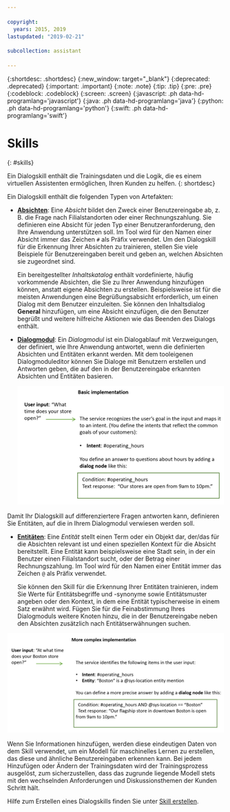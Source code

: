 ```yaml
---

copyright:
  years: 2015, 2019
lastupdated: "2019-02-21"

subcollection: assistant

---
```


{:shortdesc: .shortdesc}
{:new_window: target="_blank"}
{:deprecated: .deprecated}
{:important: .important}
{:note: .note}
{:tip: .tip}
{:pre: .pre}
{:codeblock: .codeblock}
{:screen: .screen}
{:javascript: .ph data-hd-programlang='javascript'}
{:java: .ph data-hd-programlang='java'}
{:python: .ph data-hd-programlang='python'}
{:swift: .ph data-hd-programlang='swift'}

# Skills
{: #skills}

Ein Dialogskill enthält die Trainingsdaten und die Logik, die es einem virtuellen Assistenten ermöglichen, Ihren Kunden zu helfen.
{: shortdesc}

Ein Dialogskill enthält die folgenden Typen von Artefakten: 

- [**Absichten**](/docs/services/assistant?topic=assistant-intents): Eine *Absicht* bildet den Zweck einer Benutzereingabe ab, z. B. die Frage nach Filialstandorten oder einer Rechnungszahlung. Sie definieren eine Absicht für jeden Typ einer Benutzeranforderung, den Ihre Anwendung unterstützen soll. Im Tool wird für den Namen einer Absicht immer das Zeichen `#` als Präfix verwendet. Um den Dialogskill für die Erkennung Ihrer Absichten zu trainieren, stellen Sie viele Beispiele für Benutzereingaben bereit und geben an, welchen Absichten sie zugeordnet sind. 

  Ein bereitgestellter *Inhaltskatalog* enthält vordefinierte, häufig vorkommende Absichten, die Sie zu Ihrer Anwendung hinzufügen können, anstatt eigene Absichten zu erstellen. Beispielsweise ist für die meisten Anwendungen eine Begrüßungsabsicht erforderlich, um einen Dialog mit dem Benutzer einzuleiten. Sie können den Inhaltsdialog **General** hinzufügen, um eine Absicht einzufügen, die den Benutzer begrüßt und weitere hilfreiche Aktionen wie das Beenden des Dialogs enthält. 

- [**Dialogmodul**](/docs/services/assistant?topic=assistant-dialog-build): Ein *Dialogmodul* ist ein Dialogablauf mit Verzweigungen, der definiert, wie Ihre Anwendung antwortet, wenn die definierten Absichten und Entitäten erkannt werden. Mit dem tooleigenen Dialogmoduleditor können Sie Dialoge mit Benutzern erstellen und Antworten geben, die auf den in der Benutzereingabe erkannten Absichten und Entitäten basieren. 

  ![Diagramm einer Basisimplementierung, die nur Absicht und Dialogmodul verwendet](images/basic-impl.png)

Damit Ihr Dialogskill auf differenziertere Fragen antworten kann, definieren Sie Entitäten, auf die in Ihrem Dialogmodul verwiesen werden soll. 

- [**Entitäten**](/docs/services/assistant?topic=assistant-entities): Eine *Entität* stellt einen Term oder ein Objekt dar, der/das für die Absichten relevant ist und einen speziellen Kontext für die Absicht bereitstellt. Eine Entität kann beispielsweise eine Stadt sein, in der ein Benutzer einen Filialstandort sucht, oder der Betrag einer Rechnungszahlung. Im Tool wird für den Namen einer Entität immer das Zeichen `@` als Präfix verwendet.

  Sie können den Skill für die Erkennung Ihrer Entitäten trainieren, indem Sie Werte für Entitätsbegriffe und -synonyme sowie Entitätsmuster angeben oder den Kontext, in dem eine Entität typischerweise in einem Satz erwähnt wird. Fügen Sie für die Feinabstimmung Ihres Dialogmoduls weitere Knoten hinzu, die in der Benutzereingabe neben den Absichten zusätzlich nach Entitätserwähnungen suchen. 

![Diagramm einer komplexeren Implementierung mit Absicht, Entität und Dialogmodul](images/complex-impl.png)

Wenn Sie Informationen hinzufügen, werden diese eindeutigen Daten von dem Skill verwendet, um ein Modell für maschinelles Lernen zu erstellen, das diese und ähnliche Benutzereingaben erkennen kann. Bei jedem Hinzufügen oder Ändern der Trainingsdaten wird der Trainingsprozess ausgelöst, zum sicherzustellen, dass das zugrunde liegende Modell stets mit den wechselnden Anforderungen und Diskussionsthemen der Kunden Schritt hält.

Hilfe zum Erstellen eines Dialogskills finden Sie unter [Skill erstellen](/docs/services/assistant?topic=assistant-skill-add).
